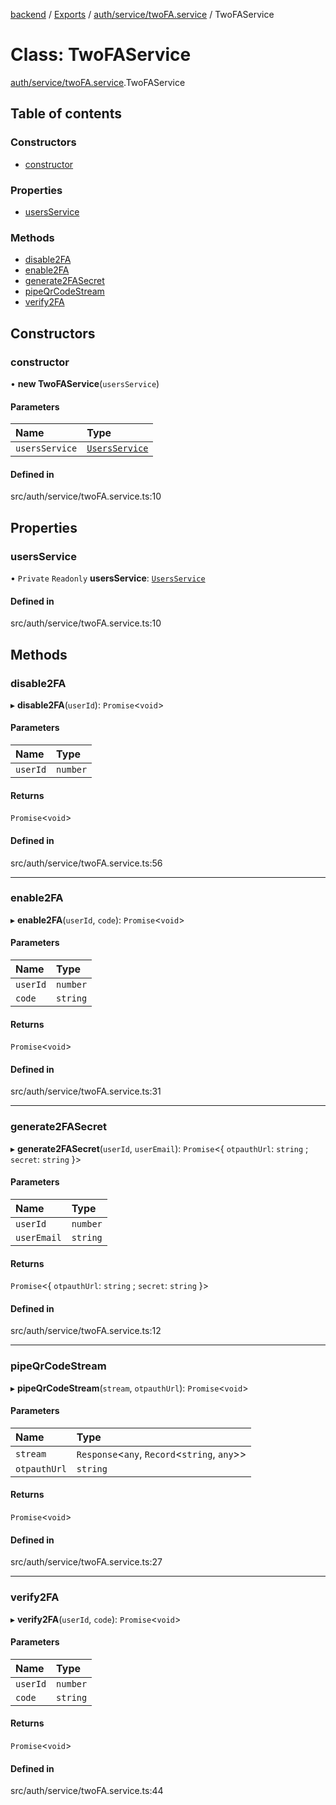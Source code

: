 [backend](../README.md) / [Exports](../modules.md) / [auth/service/twoFA.service](../modules/auth_service_twoFA_service.md) / TwoFAService

# Class: TwoFAService

[auth/service/twoFA.service](../modules/auth_service_twoFA_service.md).TwoFAService

## Table of contents

### Constructors

- [constructor](auth_service_twoFA_service.TwoFAService.md#constructor)

### Properties

- [usersService](auth_service_twoFA_service.TwoFAService.md#usersservice)

### Methods

- [disable2FA](auth_service_twoFA_service.TwoFAService.md#disable2fa)
- [enable2FA](auth_service_twoFA_service.TwoFAService.md#enable2fa)
- [generate2FASecret](auth_service_twoFA_service.TwoFAService.md#generate2fasecret)
- [pipeQrCodeStream](auth_service_twoFA_service.TwoFAService.md#pipeqrcodestream)
- [verify2FA](auth_service_twoFA_service.TwoFAService.md#verify2fa)

## Constructors

### constructor

• **new TwoFAService**(`usersService`)

#### Parameters

| Name | Type |
| :------ | :------ |
| `usersService` | [`UsersService`](users_users_service.UsersService.md) |

#### Defined in

src/auth/service/twoFA.service.ts:10

## Properties

### usersService

• `Private` `Readonly` **usersService**: [`UsersService`](users_users_service.UsersService.md)

#### Defined in

src/auth/service/twoFA.service.ts:10

## Methods

### disable2FA

▸ **disable2FA**(`userId`): `Promise`<`void`\>

#### Parameters

| Name | Type |
| :------ | :------ |
| `userId` | `number` |

#### Returns

`Promise`<`void`\>

#### Defined in

src/auth/service/twoFA.service.ts:56

___

### enable2FA

▸ **enable2FA**(`userId`, `code`): `Promise`<`void`\>

#### Parameters

| Name | Type |
| :------ | :------ |
| `userId` | `number` |
| `code` | `string` |

#### Returns

`Promise`<`void`\>

#### Defined in

src/auth/service/twoFA.service.ts:31

___

### generate2FASecret

▸ **generate2FASecret**(`userId`, `userEmail`): `Promise`<{ `otpauthUrl`: `string` ; `secret`: `string`  }\>

#### Parameters

| Name | Type |
| :------ | :------ |
| `userId` | `number` |
| `userEmail` | `string` |

#### Returns

`Promise`<{ `otpauthUrl`: `string` ; `secret`: `string`  }\>

#### Defined in

src/auth/service/twoFA.service.ts:12

___

### pipeQrCodeStream

▸ **pipeQrCodeStream**(`stream`, `otpauthUrl`): `Promise`<`void`\>

#### Parameters

| Name | Type |
| :------ | :------ |
| `stream` | `Response`<`any`, `Record`<`string`, `any`\>\> |
| `otpauthUrl` | `string` |

#### Returns

`Promise`<`void`\>

#### Defined in

src/auth/service/twoFA.service.ts:27

___

### verify2FA

▸ **verify2FA**(`userId`, `code`): `Promise`<`void`\>

#### Parameters

| Name | Type |
| :------ | :------ |
| `userId` | `number` |
| `code` | `string` |

#### Returns

`Promise`<`void`\>

#### Defined in

src/auth/service/twoFA.service.ts:44

